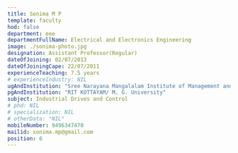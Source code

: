 ```yaml
---
title: Sonima M P
template: faculty
hod: false
department: eee
departmentFullName: Electrical and Electronics Engineering
image: ./sonima-photo.jpg
designation: Assistant Professor(Regular)
dateOfJoining: 02/07/2013
dateOfJoiningCape: 22/07/2011
experienceTeaching: 7.5 years
# experienceIndustry: NIL
ugAndInstitution: "Sree Narayana Mangalalam Institute of Management and Technology/M.G. University"
pgAndInstitution: "RIT KOTTAYAM/ M. G. University"
subject: Industrial Drives and Control
# phd: NIL
# specialization: NIL
# otherData: "NIL"
mobileNumber: 9496347470
mailid: sonima.mp@gmail.com
position: 6
---
```

